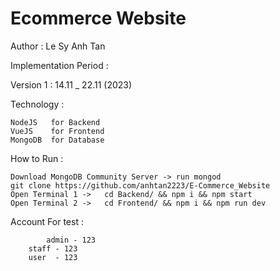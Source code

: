 # Ecommerce Website
Author : Le Sy Anh Tan

Implementation Period : 

Version 1 : 14.11 _ 22.11 (2023)

Technology :

  	NodeJS   for Backend
  	VueJS    for Frontend
 	MongoDB  for Database  

How to Run : 

	Download MongoDB Community Server -> run mongod
 	git clone https://github.com/anhtan2223/E-Commerce_Website
  	Open Terminal 1 ->	 cd Backend/ && npm i && npm start
  	Open Terminal 2 ->	 cd Frontend/ && npm i && npm run dev
   	
Account For test :

    		admin - 123
		staff - 123
		user  - 123
	
